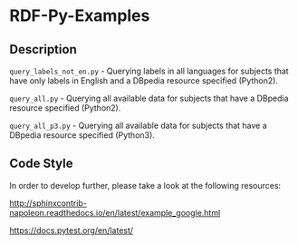 # RDF-Py-Examples

## Description
`query_labels_not_en.py` - Querying labels in all languages for subjects that have only labels in English and a DBpedia resource specified (Python2).

`query_all.py` - Querying all available data for subjects that have a DBpedia resource specified (Python2).

`query_all_p3.py` - Querying all available data for subjects that have a DBpedia resource specified (Python3).

## Code Style

In order to develop further, please take  a look at the following resources:

http://sphinxcontrib-napoleon.readthedocs.io/en/latest/example_google.html

https://docs.pytest.org/en/latest/